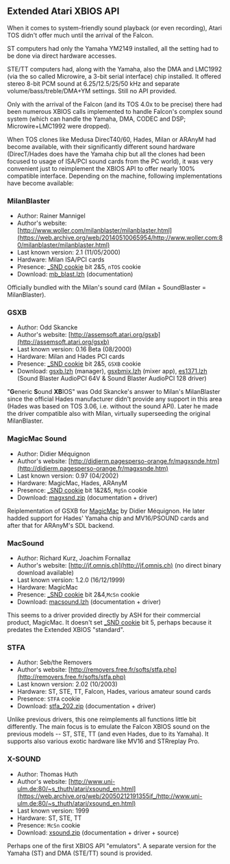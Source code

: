 ## Extended Atari XBIOS API

When it comes to system-friendly sound playback (or even recording), Atari TOS didn't offer much until the arrival of the Falcon.

ST computers had only the Yamaha YM2149 installed, all the setting had to be done via direct hardware accesses.

STE/TT computers had, along with the Yamaha, also the DMA and LMC1992 (via the so called Microwire, a 3-bit serial interface) chip installed. It offered stereo 8-bit PCM sound at 6.25/12.5/25/50 kHz and separate volume/bass/treble/DMA+YM settings. Still no API provided.

Only with the arrival of the Falcon (and its TOS 4.0x to be precise) there had been numerous XBIOS calls implemented to handle Falcon's complex sound system (which can handle the Yamaha, DMA, CODEC and DSP; Microwire+LMC1992 were dropped).

When TOS clones like Medusa DirecT40/60, Hades, Milan or ARAnyM had become available, with their significantly different sound hardware (DirecT/Hades does have the Yamaha chip but all the clones had been focused to usage of ISA/PCI sound cards from the PC world), it was very convenient just to reimplement the XBIOS API to offer nearly 100% compatible interface. Depending on the machine, following implementations have become available:

### MilanBlaster
- Author: Rainer Mannigel
- Author's website: [http://www.woller.com/milanblaster/milanblaster.html](https://web.archive.org/web/20140510065954/http://www.woller.com:80/milanblaster/milanblaster.html)
- Last known version: 2.1 (11/05/2000)
- Hardware: Milan ISA/PCI cards
- Presence: [\_SND cookie](http://toshyp.atari.org/en/003007.html#Cookie_2C_20_SND) bit 2&5, `nTOS` cookie
- Download: [mb_blast.lzh](files/mb_blast.lzh) (documentation)

Officially bundled with the Milan's sound card (Milan + SoundBlaster = MilanBlaster).

### GSXB
- Author: Odd Skancke
- Author's website: [http://assemsoft.atari.org/gsxb](http://assemsoft.atari.org/gsxb)
- Last known version: 0.16 Beta (08/2000)
- Hardware: Milan and Hades PCI cards
- Presence: [\_SND cookie](http://toshyp.atari.org/en/003007.html#Cookie_2C_20_SND) bit 2&5, `GSXB` cookie
- Download: [gsxb.lzh](files/gsxb/gsxb.lzh) (manager), [gsxbmix.lzh](files/gsxb/gsxbmix.lzh) (mixer app), [es1371.lzh](files/gsxb/es1371.lzh) (Sound Blaster AudioPCI 64V & Sound Blaster AudioPCI 128 driver)

"**G**eneric **S**ound **XB**IOS" was Odd Skancke's answer to Milan's MilanBlaster since the official Hades manufacturer didn't provide any support in this area (Hades was based on TOS 3.06, i.e. without the sound API). Later he made the driver compatible also with Milan, virtually superseeding the original MilanBlaster.

### MagicMac Sound
- Author: Didier Méquignon
- Author's website: [http://didierm.pagesperso-orange.fr/magxsnde.htm](http://didierm.pagesperso-orange.fr/magxsnde.htm)
- Last known version: 0.97 (04/2002)
- Hardware: MagicMac, Hades, ARAnyM
- Presence: [\_SND cookie](http://toshyp.atari.org/en/003007.html#Cookie_2C_20_SND) bit 1&2&5, `MgSn` cookie
- Download: [magxsnd.zip](files/magxsnd.zip) (documentation + driver)

Reiplementation of GSXB for [MagicMac](http://www.application-systems.de/magicmac) by Didier Méquignon. He later hadded support for Hades' Yamaha chip and MV16/PSOUND cards and after that for ARAnyM's SDL backend.

### MacSound
- Author: Richard Kurz, Joachim Fornallaz
- Author's website: [http://jf.omnis.ch](http://jf.omnis.ch) (no direct binary download available)
- Last known version: 1.2.0 (16/12/1999)
- Hardware: MagicMac
- Presence: [\_SND cookie](http://toshyp.atari.org/en/003007.html#Cookie_2C_20_SND) bit 2&4,`McSn` cookie
- Download: [macsound.lzh](files/macsound.lzh) (documentation + driver)

This seems to a driver provided directly by ASH for their commercial product, MagicMac. It doesn't set [\_SND cookie](http://toshyp.atari.org/en/003007.html#Cookie_2C_20_SND) bit 5, perhaps because it predates the Extended XBIOS "standard".

### STFA
- Author: Seb/the Removers
- Author's website: [http://removers.free.fr/softs/stfa.php](http://removers.free.fr/softs/stfa.php)
- Last known version: 2.02 (10/2003)
- Hardware: ST, STE, TT, Falcon, Hades, various amateur sound cards
- Presence: `STFA` cookie
- Download: [stfa_202.zip](files/stfa_202.zip) (documentation + driver)

Unlike previous drivers, this one reimplements all functions little bit differently. The main focus is to emulate the Falcon XBIOS sound on the previous models -- ST, STE, TT (and even Hades, due to its Yamaha). It supports also various exotic hardware like MV16 and STRreplay Pro.

### X-SOUND
- Author: Thomas Huth
- Author's website: [http://www.uni-ulm.de:80/~s_thuth/atari/xsound_en.html](https://web.archive.org/web/20050212191355if_/http://www.uni-ulm.de:80/~s_thuth/atari/xsound_en.html)
- Last known version: 1999
- Hardware: ST, STE, TT
- Presence: `McSn` cookie
- Download: [xsound.zip](files/xsound.zip) (documentation + driver + source)

Perhaps one of the first XBIOS API "emulators". A separate version for the Yamaha (ST) and DMA (STE/TT) sound is provided.
